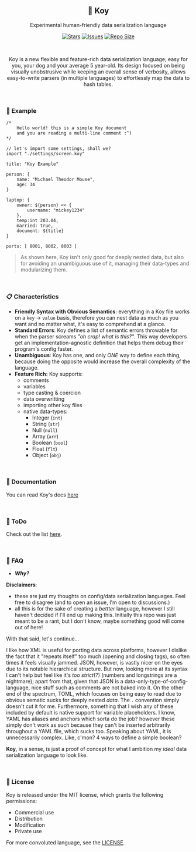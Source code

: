<p align="center">
  <h2 align="center">🎏 Koy</h2>
</p>

<p align="center">
	Experimental human-friendly data serialization language
</p>

<p align="center">
	<a href="https://github.com/Pocco81/koy-lang/stargazers">
		<img alt="Stars" src="https://img.shields.io/github/stars/Pocco81/koy-lang?style=for-the-badge&logo=starship&color=C9CBFF&logoColor=D9E0EE&labelColor=302D41"></a>
	<a href="https://github.com/Pocco81/koy-lang/issues">
		<img alt="Issues" src="https://img.shields.io/github/issues/Pocco81/koy-lang?style=for-the-badge&logo=bilibili&color=F5E0DC&logoColor=D9E0EE&labelColor=302D41"></a>
	<a href="https://github.com/Pocco81/koy-lang">
		<img alt="Repo Size" src="https://img.shields.io/github/repo-size/Pocco81/koy-lang?color=%23DDB6F2&label=SIZE&logo=codesandbox&style=for-the-badge&logoColor=D9E0EE&labelColor=302D41"/></a>
</p>

&nbsp;

<p align="center">
	Koy is a new flexible and feature-rich data serialization language; easy for you, your dog and your average 5 year-old. Its design focused on being visually unobstrusive while keeping an overall sense of verbosity, allows easy-to-write parsers (in multiple languages) to effortlessly map the data to hash tables.
</p>

&nbsp;

### 🐣 Example

```koy
/*
	Hello world! this is a simple Koy document
	and you are reading a multi-line comment :^)
*/

// let's import some settings, shall we?
import "./settings/screen.koy"

title: "Koy Example"

person: {
	name: "Michael Theodor Mouse",
	age: 34
}

laptop: {
	owner: ${person} << {
		username: "mickey1234"
	},
	temp:int 203.04,
	married: true,
	document: ${title}
}

ports: [ 8001, 8002, 8003 ]
```

> As shown here, Koy isn't only good for deeply nested data, but also for avoiding an unambiguous use of it, managing their data-types and modularizing them.

&nbsp;

### 📋 Characteristics

-   **Friendly Syntax with Obvious Semantics**: everything in a Koy file works on a `key` -> `value` basis, therefore you can nest data as much as you want and no matter what, it's easy to comprehend at a glance.
-   **Standard Errors**: Koy defines a list of semantic errors throwable for when the parser screams _"oh crap! what is this?"_. This way developers get an implementation-agnostic definition that helps them debug their program's config faster.
-   **Unambiguous**: Koy has one, and only _ONE_ way to define each thing, because doing the opposite would increase the overall complexity of the language.
-   **Feature Rich:** Koy supports:
    -   comments
    -   variables
    -   type casting & coercion
    -   data overwritting
    -   importing other koy files
    -   native data-types:
        -   Integer (`int`)
        -   String (`str`)
        -   Null (`null`)
        -   Array (`arr`)
        -   Boolean (`bool`)
        -   Float (`flt`)
        -   Object (`obj`)

&nbsp;

### 🎁 Documentation

You can read Koy's docs [here](https://github.com/Pocco81/koy-lang/tree/main/docs)

&nbsp;

### 🧻 ToDo

Check out the list [here](https://github.com/Pocco81/koy-lang/projects/1).

&nbsp;

### 🙋 FAQ

-   _**Why?**_

**Disclaimers**:

-   these are just my thoughts on config/data serialization languages. Feel free to disagree (and to open an issue, I'm open to discussions.)
-   all this is for the sake of creating a _bettter_ language, however I still haven't decided if I'll end up making this. Initially this repo was just meant to be a rant, but I don't know, maybe something good will come out of here!

With that said, let's continue...

I like how XML is useful for porting data across platforms, however I dislike the fact that it "repeats itself" too much (opening and closing tags), so often times it feels visually jammed. JSON, however, is vastly nicer on the eyes due to its notable hierarchical structure. But now, looking more at its syntax I can't help but feel like it's _too strict_(?) (numbers and longstrings are a nightmare); apart from that, given that JSON is a data-only-type-of-config-language, nice stuff such as comments are not baked into it. On the other end of the spectrum, TOML, which focuses on being easy to read due to obvious sematic sucks for deeply nested _data_. The `.` convention simply doesn't cut it for me. Furthermore, something that I wish any of these included by default is native support for variable placeholders. I know, YAML has aliases and anchors which sorta do the job? however these simply don't work as such because they can't be inserted arbitrarily throughout a YAML file, which sucks too. Speaking about YAML, it is unnecessarily complex. Like, c'mon? 4 ways to define a simple boolean?

**Koy**, in a sense, is just a proof of concept for what I ambition my _ideal_ data serialization language to look like.

&nbsp;

### 📜 License

Koy is released under the MIT license, which grants the following permissions:

-   Commercial use
-   Distribution
-   Modification
-   Private use

For more convoluted language, see the [LICENSE](https://github.com/koy-lang/koy-lang/blob/main/LICENSE).

&nbsp;
